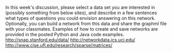 In this week's discussion, please select a data set you are interested in (possibly something from below sites), and describe 
in a few sentences what types of questions you could envision answering on this network. 
Optionally, you can build a network from this data and share the graphml file with your classmates. 
Examples of how to create and save networks are provided in the posted Python and Java code examples.   
http://snap.stanford.edu/data/
http://networkdata.ics.uci.edu/
http://www.cise.ufl.edu/research/sparse/matrices/
